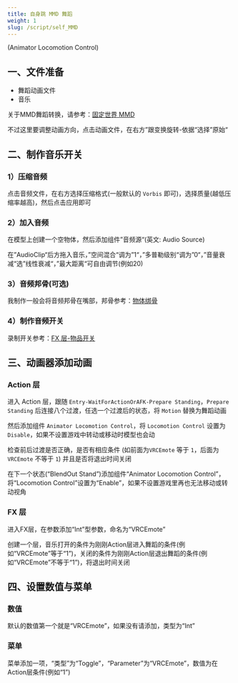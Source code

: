```yaml
---
title: 自身跳 MMD 舞蹈
weight: 1
slug: /script/self_MMD
---
```


(Animator Locomotion Control)

## 一、文件准备

- 舞蹈动画文件
- 音乐

关于MMD舞蹈转换，请参考：[固定世界 MMD](/additional/set_mmd)

不过这里要调整动画方向，点击动画文件，在右方”跟变换旋转-依据“选择”原始“

## 二、制作音乐开关

### 1）压缩音频

点击音频文件，在右方选择压缩格式(一般默认的 `Vorbis` 即可)，选择质量(越低压缩率越高)，然后点击应用即可

### 2）加入音频

在模型上创建一个空物体，然后添加组件”音频源“(英文: Audio Source)

在”AudioClip“后方拖入音乐，”空间混合“调为”1“，”多普勒级别“调为”0“，”音量衰减“选”线性衰减“，”最大距离“可自由调节(例如20)

### 3）音频邦骨(可选)

我制作一般会将音频邦骨在嘴部，邦骨参考：[物体绑骨](/additional/tied_bones)

### 4）制作音频开关

录制开关参考：[FX 层-物品开关](/editing/switch)

## 三、动画器添加动画

### Action 层

进入 Action 层，跟随 `Entry-WaitForActionOrAFK-Prepare Standing`，`Prepare Standing` 后连接八个过渡，任选一个过渡后的状态，将 `Motion` 替换为舞蹈动画

然后添加组件 `Animator Locomotion Control`，将 `Locomotion Control` 设置为 `Disable`，如果不设置游戏中转动或移动时模型也会动

检查前后过渡是否正确，是否有相应条件 (如前面为`VRCEmote` 等于 `1`，后面为 `VRCEmote` 不等于 `1`) 并且是否将退出时间关闭

在下一个状态(“BlendOut Stand”)添加组件“Animator Locomotion Control”，将“Locomotion Control”设置为“Enable”，如果不设置游戏里再也无法移动或转动视角

### FX 层

进入FX层，在参数添加“Int”型参数，命名为“VRCEmote”

创建一个层，音乐打开的条件为刚刚Action层进入舞蹈的条件(例如“VRCEmote”等于“1”)，关闭的条件为刚刚Action层退出舞蹈的条件(例如“VRCEmote”不等于“1”)，将退出时间关闭

## 四、设置数值与菜单

### 数值

默认的数值第一个就是“VRCEmote”，如果没有请添加，类型为“Int”

### 菜单

菜单添加一项，“类型”为“Toggle”，“Parameter”为“VRCEmote”，数值为在Action层条件(例如“1”)

